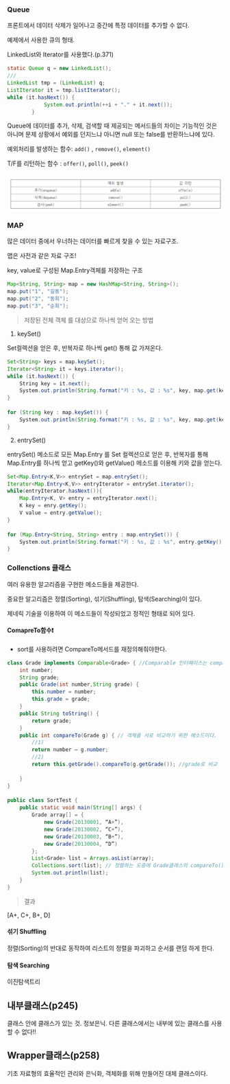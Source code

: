### Queue

프론트에서 데이터 삭제가 일어나고 중간에 특정 데이터를 추가할 수 없다.

예제에서 사용한 큐의 형태.

LinkedList와 Iterator를 사용했다.(p.371)

```java
static Queue q = new LinkedList();
///
LinkedList tmp = (LinkedList) q;
ListIterator it = tmp.listIterator();
while (it.hasNext()) {
			System.out.println(++i + "." + it.next());
		}
```



Queue에 데이터를 추가, 삭제, 검색할 때 제공되는 메서드들의 차이는 기능적인 것은 아니며 문제 상황에서 예외를 던지느냐 아니면 null 또는 false를 반환하느냐에 있다.

예외처리를 발생하는 함수: `add()` , `remove()`,  `element()`

T/F를 리턴하는 함수 : `offer()`, `poll()`, `peek()`

![image-20210205093225614](md-images/image-20210205093225614.png)







### MAP

많은 데이터 중에서 우너하는 데이터를 빠르게 찾을 수 있는 자료구조.

맵은 사전과 같은 자료 구조!

key, value로 구성된 Map.Entry객체를 저장하는 구조

```java
Map<String, String> map = new HashMap<String, String>();
map.put("1", "길동");
map.put("2", "동희");
map.put("3", "순희");
```



> 저장된 전체 객체 를 대상으로 하나씩 얻어 오는 방법

1) keySet()

Set컬렉션을 얻은 후, 반복자로 하나씩 get() 통해 값 가져온다.

```java
Set<String> keys = map.keySet();
Iterator<String> it = keys.iterator();
while (it.hasNext()) {
    String key = it.next();
    System.out.println(String.format("키 : %s, 값 : %s", key, map.get(key)));
}

for (String key : map.keySet()) {
    System.out.println(String.format("키 : %s, 값 : %s", key, map.get(key)));
}
```



2) entrySet()

entrySet()  메소드로 모든 Map.Entry 를 Set 컬렉션으로 얻은 후, 반복자를 통해 Map.Entry를 하나씩 얻고 getKey()와 getValue() 메소드를 이용해 키와 값을 얻는다. 

```java
Set<Map.Entry<K,V>> entrySet = map.entrySet();
Iterator<Map.Entry<K,V>> entryIterator = entrySet.iterator();
while(entryIterator.hasNext()){
    Map.Entry<K, V> entry = entryIterator.next();
    K key = enry.getKey();
    V value = entry.getValue();
}

for (Map.Entry<String, String> entry : map.entrySet()) {
    System.out.println(String.format("키 : %s, 값 : %s", entry.getKey(), entry.getValue()));
}
```





### Collenctions 클래스

여러 유용한 알고리즘을 구현한 메소드들을 제공한다.

중요한 알고리즘은 정렬(Sorting), 섞기(Shuffling), 탐색(Searching)이 있다.

제네릭 기술을 이용하여 이 메소드들이 작성되었고 정적인 형태로 되어 있다.



#### ComapreTo함수❗

- sort를 사용하려면 CompareTo메서드를 재정의해줘야한다.

```java
class Grade implements Comparable<Grade> { //Comparable 인터페이스는 compareTo() 라는 메소드를 가진다.
    int number;
    String grade;
    public Grade(int number,String grade) {
        this.number = number;
        this.grade = grade;
    }
    public String toString() {
    	return grade;
    }
    public int compareTo(Grade g) { // 객체를 서로 비교하기 위한 메소드이다.
        //1)
    	return number – g.number;
        //2)
        return this.getGrade().compareTo(g.getGrade());	//grade로 비교

    }
}

public class SortTest {
    public static void main(String[] args) {
        Grade array[] = {
            new Grade(20130001, “A+”),
            new Grade(20130002, “C+”),
            new Grade(20130003, “B+”),
            new Grade(20130004, “D”)
        };
        List<Grade> list = Arrays.asList(array);
        Collections.sort(list); // 정렬하는 도중에 Grade클래스의 compareTo() 메소드를 사용한다.
        System.out.println(list);
    }
}
```

> 결과

[A+, C+, B+, D]





#### 섞기 Shuffling

정렬(Sorting)의 반대로 동작하여 리스트의 정렬을 파괴하고 순서를 랜덤 하게 한다.



#### 탐색 Searching

이진탐색트리



## 내부클래스(p245)

클래스 안에 클래스가 있는 것. 정보은닉. 다른 클래스에서는 내부에 있는 클래스를 사용할 수 없다!!



## Wrapper클래스(p258)

기초 자료형의 효율적인 관리와 은닉화, 객체화를 위해 만들어진 대체 클래스이다.

